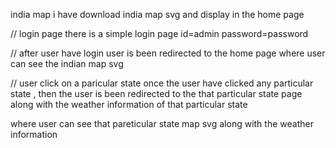 india map
i have download india map svg and display in the home page 


// login page 
there is a simple login page 
id=admin
password=password


// after user have login 
 user is been redirected to the home page where user can see the indian map svg

// user click on a paricular state
 once  the user have clicked any particular state , then the user is been redirected to the that particular state page along with the weather information of that particular state  

where user can see that pareticular state map svg along with the weather information
